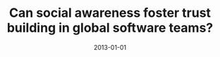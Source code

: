 ---
title: "Can social awareness foster trust building in global software teams?"
collection: publications
category: conferences
permalink: /publication/2013-01-01-Can-social-awareness-foster-trust-building-in-global-software-teams
date: 2013-01-01
venue: 'In Proc. of the 2013 International Workshop on Social Software Engineering, SSE 2013, Saint Petersburg, Russia, August 18, 2013'
paperurl: 'https://doi.org/10.1145/2501535.2501538'
citation: ' Fabio Calefato,  Filippo Lanubile,  Francesco Sportelli, &quot;Can social awareness foster trust building in global software teams?.&quot; <i>In Proc. of the 2013 International Workshop on Social Software Engineering, SSE 2013, Saint Petersburg, Russia, August 18, 2013</i>, 2013.'
doi: https://doi.org/10.1145/2501535.2501538
---